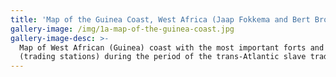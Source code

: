 ```yaml
---
title: 'Map of the Guinea Coast, West Africa (Jaap Fokkema and Bert Brouwenstijn)'
gallery-image: /img/1a-map-of-the-guinea-coast.jpg
gallery-image-desc: >-
  Map of West African (Guinea) coast with the most important forts and factories
  (trading stations) during the period of the trans-Atlantic slave trade.
---
```


